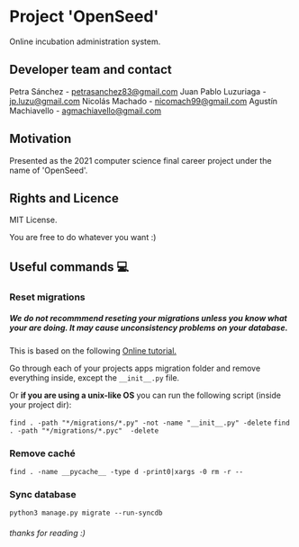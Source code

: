 # Project 'OpenSeed'
Online incubation administration system.


## Developer team and contact
Petra Sánchez - petrasanchez83@gmail.com
Juan Pablo Luzuriaga - jp.luzu@gmail.com
Nicolás Machado - nicomach99@gmail.com
Agustín Machiavello - agmachiavello@gmail.com


## Motivation
Presented as the 2021 computer science final career project under the name of 'OpenSeed'.


## Rights and Licence
MIT License. 

You are free to do whatever you want :)


## Useful commands 💻

### Reset migrations

##### We do not recommmend reseting your migrations unless you know what your are doing. It may cause unconsistency problems on your database.


This is based on the following [Online tutorial.](https://simpleisbetterthancomplex.com/tutorial/2016/07/26/how-to-reset-migrations.html)


Go through each of your projects apps migration folder and remove everything inside, except the ```__init__.py``` file. 

Or **if you are using a unix-like OS** you can run the following script (inside your project dir):

```find . -path "*/migrations/*.py" -not -name "__init__.py" -delete```
```find . -path "*/migrations/*.pyc"  -delete```

### Remove caché
```find . -name __pycache__ -type d -print0|xargs -0 rm -r --```

### Sync database
```python3 manage.py migrate --run-syncdb```

###### thanks for reading :)
